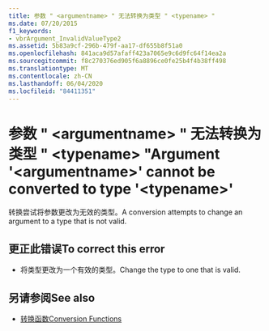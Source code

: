 ```yaml
---
title: 参数 " <argumentname> " 无法转换为类型 " <typename> "
ms.date: 07/20/2015
f1_keywords:
- vbrArgument_InvalidValueType2
ms.assetid: 5b83a9cf-296b-479f-aa17-df655b8f51a0
ms.openlocfilehash: 841aca9d57afaff423a7065e9c6d9fc64f14ea2a
ms.sourcegitcommit: f8c270376ed905f6a8896ce0fe25b4f4b38ff498
ms.translationtype: MT
ms.contentlocale: zh-CN
ms.lasthandoff: 06/04/2020
ms.locfileid: "84411351"
---
```

# <a name="argument-argumentname-cannot-be-converted-to-type-typename"></a><span data-ttu-id="f7f40-102">参数 " \<argumentname> " 无法转换为类型 " \<typename> "</span><span class="sxs-lookup"><span data-stu-id="f7f40-102">Argument '\<argumentname>' cannot be converted to type '\<typename>'</span></span>
<span data-ttu-id="f7f40-103">转换尝试将参数更改为无效的类型。</span><span class="sxs-lookup"><span data-stu-id="f7f40-103">A conversion attempts to change an argument to a type that is not valid.</span></span>  
  
## <a name="to-correct-this-error"></a><span data-ttu-id="f7f40-104">更正此错误</span><span class="sxs-lookup"><span data-stu-id="f7f40-104">To correct this error</span></span>  
  
- <span data-ttu-id="f7f40-105">将类型更改为一个有效的类型。</span><span class="sxs-lookup"><span data-stu-id="f7f40-105">Change the type to one that is valid.</span></span>  
  
## <a name="see-also"></a><span data-ttu-id="f7f40-106">另请参阅</span><span class="sxs-lookup"><span data-stu-id="f7f40-106">See also</span></span>

- [<span data-ttu-id="f7f40-107">转换函数</span><span class="sxs-lookup"><span data-stu-id="f7f40-107">Conversion Functions</span></span>](../language-reference/functions/conversion-functions.md)
